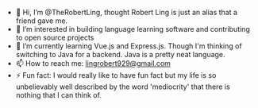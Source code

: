 - 👋 Hi, I’m @TheRobertLing, thought Robert Ling is just an alias that a friend gave me.
- 👀 I’m interested in building language learning software and contributing to open source projects
- 🌱 I’m currently learning Vue.js and Express.js. Though I'm thinking of switching to Java for a backend. Java is a pretty neat language.
- 📫 How to reach me: lingrobert929@gmail.com
- ⚡ Fun fact: I would really like to have fun fact but my life is so unbelievably well described by the word 'mediocrity' that there is nothing that I can think of.

<!---
TheRobertLing/TheRobertLing is a ✨ special ✨ repository because its `README.md` (this file) appears on your GitHub profile.
You can click the Preview link to take a look at your changes.
--->
